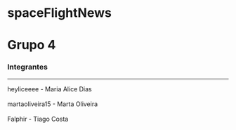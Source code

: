 # spaceFlightNews

<h1><b>Grupo 4</b></h1>

<h3><b>Integrantes</b></h3>

<hr>

heyliceeee - Maria Alice Dias <br>
<br>
martaoliveira15 - Marta Oliveira  <br>
<br>
Falphir - Tiago Costa <br>

